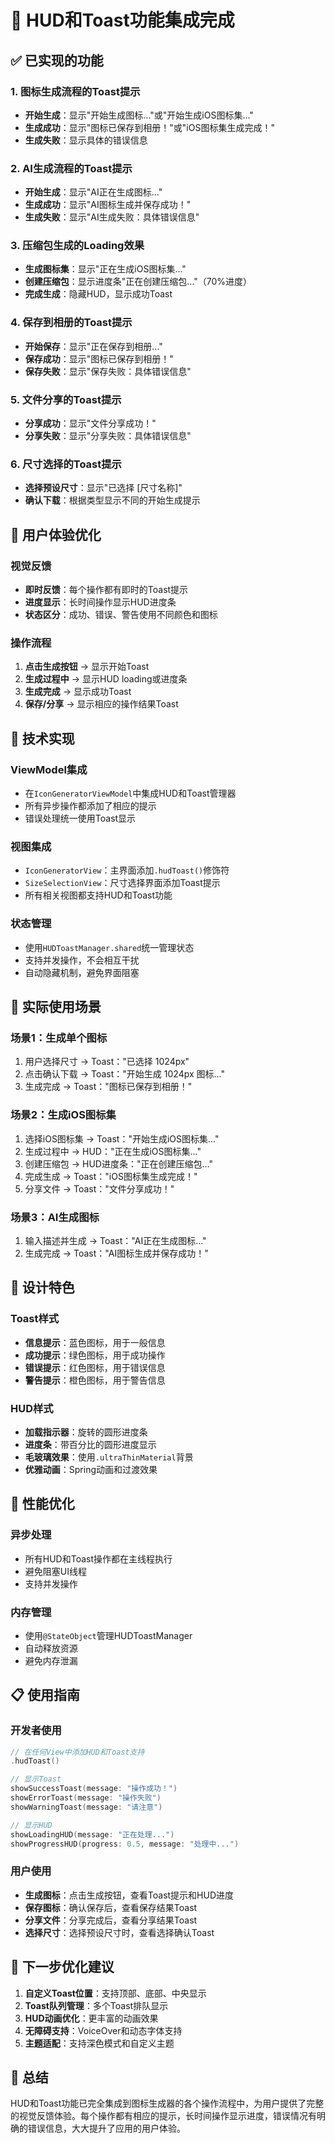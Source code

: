 # 🎉 HUD和Toast功能集成完成

## ✅ 已实现的功能

### 1. 图标生成流程的Toast提示
- **开始生成**：显示"开始生成图标..."或"开始生成iOS图标集..."
- **生成成功**：显示"图标已保存到相册！"或"iOS图标集生成完成！"
- **生成失败**：显示具体的错误信息

### 2. AI生成流程的Toast提示
- **开始生成**：显示"AI正在生成图标..."
- **生成成功**：显示"AI图标生成并保存成功！"
- **生成失败**：显示"AI生成失败：具体错误信息"

### 3. 压缩包生成的Loading效果
- **生成图标集**：显示"正在生成iOS图标集..."
- **创建压缩包**：显示进度条"正在创建压缩包..."（70%进度）
- **完成生成**：隐藏HUD，显示成功Toast

### 4. 保存到相册的Toast提示
- **开始保存**：显示"正在保存到相册..."
- **保存成功**：显示"图标已保存到相册！"
- **保存失败**：显示"保存失败：具体错误信息"

### 5. 文件分享的Toast提示
- **分享成功**：显示"文件分享成功！"
- **分享失败**：显示"分享失败：具体错误信息"

### 6. 尺寸选择的Toast提示
- **选择预设尺寸**：显示"已选择 [尺寸名称]"
- **确认下载**：根据类型显示不同的开始生成提示

## 🎯 用户体验优化

### 视觉反馈
- **即时反馈**：每个操作都有即时的Toast提示
- **进度显示**：长时间操作显示HUD进度条
- **状态区分**：成功、错误、警告使用不同颜色和图标

### 操作流程
1. **点击生成按钮** → 显示开始Toast
2. **生成过程中** → 显示HUD loading或进度条
3. **生成完成** → 显示成功Toast
4. **保存/分享** → 显示相应的操作结果Toast

## 🔧 技术实现

### ViewModel集成
- 在`IconGeneratorViewModel`中集成HUD和Toast管理器
- 所有异步操作都添加了相应的提示
- 错误处理统一使用Toast显示

### 视图集成
- `IconGeneratorView`：主界面添加`.hudToast()`修饰符
- `SizeSelectionView`：尺寸选择界面添加Toast提示
- 所有相关视图都支持HUD和Toast功能

### 状态管理
- 使用`HUDToastManager.shared`统一管理状态
- 支持并发操作，不会相互干扰
- 自动隐藏机制，避免界面阻塞

## 📱 实际使用场景

### 场景1：生成单个图标
1. 用户选择尺寸 → Toast："已选择 1024px"
2. 点击确认下载 → Toast："开始生成 1024px 图标..."
3. 生成完成 → Toast："图标已保存到相册！"

### 场景2：生成iOS图标集
1. 选择iOS图标集 → Toast："开始生成iOS图标集..."
2. 生成过程中 → HUD："正在生成iOS图标集..."
3. 创建压缩包 → HUD进度条："正在创建压缩包..."
4. 完成生成 → Toast："iOS图标集生成完成！"
5. 分享文件 → Toast："文件分享成功！"

### 场景3：AI生成图标
1. 输入描述并生成 → Toast："AI正在生成图标..."
2. 生成完成 → Toast："AI图标生成并保存成功！"

## 🎨 设计特色

### Toast样式
- **信息提示**：蓝色图标，用于一般信息
- **成功提示**：绿色图标，用于成功操作
- **错误提示**：红色图标，用于错误信息
- **警告提示**：橙色图标，用于警告信息

### HUD样式
- **加载指示器**：旋转的圆形进度条
- **进度条**：带百分比的圆形进度显示
- **毛玻璃效果**：使用`.ultraThinMaterial`背景
- **优雅动画**：Spring动画和过渡效果

## 🚀 性能优化

### 异步处理
- 所有HUD和Toast操作都在主线程执行
- 避免阻塞UI线程
- 支持并发操作

### 内存管理
- 使用`@StateObject`管理HUDToastManager
- 自动释放资源
- 避免内存泄漏

## 📋 使用指南

### 开发者使用
```swift
// 在任何View中添加HUD和Toast支持
.hudToast()

// 显示Toast
showSuccessToast(message: "操作成功！")
showErrorToast(message: "操作失败")
showWarningToast(message: "请注意")

// 显示HUD
showLoadingHUD(message: "正在处理...")
showProgressHUD(progress: 0.5, message: "处理中...")
```

### 用户使用
- **生成图标**：点击生成按钮，查看Toast提示和HUD进度
- **保存图标**：确认保存后，查看保存结果Toast
- **分享文件**：分享完成后，查看分享结果Toast
- **选择尺寸**：选择预设尺寸时，查看选择确认Toast

## 🎯 下一步优化建议

1. **自定义Toast位置**：支持顶部、底部、中央显示
2. **Toast队列管理**：多个Toast排队显示
3. **HUD动画优化**：更丰富的动画效果
4. **无障碍支持**：VoiceOver和动态字体支持
5. **主题适配**：支持深色模式和自定义主题

## 📄 总结

HUD和Toast功能已完全集成到图标生成器的各个操作流程中，为用户提供了完整的视觉反馈体验。每个操作都有相应的提示，长时间操作显示进度，错误情况有明确的错误信息，大大提升了应用的用户体验。
